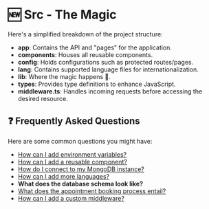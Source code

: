 # 🆕 Src - The Magic

Here's a simplified breakdown of the project structure:

- **app**: Contains the API and "pages" for the application.
- **components**: Houses all reusable components.
- **config**: Holds configurations such as protected routes/pages.
- **lang**: Contains supported language files for internationalization.
- **lib**: Where the magic happens 🗿.
- **types**: Provides type definitions to enhance JavaScript.
- **middleware.ts**: Handles incoming requests before accessing the desired resource.

## ❓ Frequently Asked Questions

Here are some common questions you might have:

- [How can I add environment variables?](./_docs/ENV.md)
- [How can I add a reusable component?](./_docs/COMPONENTS.md)
- [How do I connect to my MongoDB instance?](./_docs/MONGO.md)
- [How can I add more languages?](./_docs/LANG.md)
- **What does the database schema look like?**
- [What does the appointment booking process entail?](./_docs/BOOKING.md)
- [How can I add a custom middleware?](./_docs/MIDDLEWARE.md)
